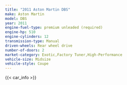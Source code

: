 ```yaml
---
title: "2011 Aston Martin DBS"
make: Aston Martin
model: DBS
year: 2011
engine-fuel-type: premium unleaded (required)
engine-hp: 510
engine-cylinders: 12
transmission-type: Manual
driven-wheels: Rear wheel drive
number-of-doors: 2
market-category: Exotic,Factory Tuner,High-Performance
vehicle-size: Midsize
vehicle-style: Coupe
---
```


{{< car_info >}}
